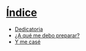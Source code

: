 # [Índice](SUMMARY.md) 
* [Dedicatoria](dedicatoria.md) 
* [¿A qué me debo preparar?](README.md) 
* [Y me casé](me_case.md) 